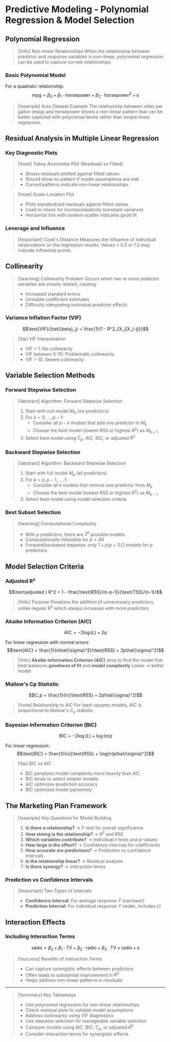 # Predictive Modeling - Polynomial Regression & Model Selection

## Polynomial Regression

> [!info] Non-linear Relationships When the relationship between predictor and response variables is non-linear, polynomial regression can be used to capture curved relationships.

### Basic Polynomial Model

For a quadratic relationship: $$\text{mpg} = \beta_0 + \beta_1 \cdot \text{horsepower} + \beta_2 \cdot \text{horsepower}^2 + \varepsilon$$

> [!example] Auto Dataset Example The relationship between miles per gallon (mpg) and horsepower shows a non-linear pattern that can be better captured with polynomial terms rather than simple linear regression.

## Residual Analysis in Multiple Linear Regression

### Key Diagnostic Plots

> [!note] Tukey-Anscombe Plot (Residuals vs Fitted)
> 
> - Shows residuals plotted against fitted values
> - Should show no pattern if model assumptions are met
> - Curved patterns indicate non-linear relationships

> [!note] Scale-Location Plot
> 
> - Plots standardized residuals against fitted values
> - Used to check for homoscedasticity (constant variance)
> - Horizontal line with random scatter indicates good fit

### Leverage and Influence

> [!important] Cook's Distance Measures the influence of individual observations on the regression results. Values > 0.5 or 1.0 may indicate influential points.

## Collinearity

> [!warning] Collinearity Problem Occurs when two or more predictor variables are closely related, causing:
> 
> - Increased standard errors
> - Unstable coefficient estimates
> - Difficulty interpreting individual predictor effects

### Variance Inflation Factor (VIF)

$$\text{VIF}(\hat{\beta}_j) = \frac{1}{1 - R^2_{X_j|X_{-j}}}$$

> [!tip] VIF Interpretation
> 
> - VIF = 1: No collinearity
> - VIF between 5-10: Problematic collinearity
> - VIF > 10: Severe collinearity

## Variable Selection Methods

### Forward Stepwise Selection

> [!abstract] Algorithm: Forward Stepwise Selection
> 
> 1. Start with null model $M_0$ (no predictors)
> 2. For $k = 0, \ldots, p-1$:
>     - Consider all $p-k$ models that add one predictor to $M_k$
>     - Choose the best model (lowest RSS or highest $R^2$) as $M_{k+1}$
> 3. Select best model using $C_p$, AIC, BIC, or adjusted $R^2$

### Backward Stepwise Selection

> [!abstract] Algorithm: Backward Stepwise Selection
> 
> 1. Start with full model $M_p$ (all predictors)
> 2. For $k = p, p-1, \ldots, 1$:
>     - Consider all $k$ models that remove one predictor from $M_k$
>     - Choose the best model (lowest RSS or highest $R^2$) as $M_{k-1}$
> 3. Select best model using model selection criteria

### Best Subset Selection

> [!warning] Computational Complexity
> 
> - With $p$ predictors, there are $2^p$ possible models
> - Computationally infeasible for $p > 40$
> - Forward/backward stepwise: only $1 + p(p+1)/2$ models for $p$ predictors

## Model Selection Criteria

### Adjusted R²

$$\text{adjusted } R^2 = 1 - \frac{\text{RSS}/(n-p-1)}{\text{TSS}/(n-1)}$$

> [!info] Purpose Penalizes the addition of unnecessary predictors, unlike regular $R^2$ which always increases with more predictors.

### Akaike Information Criterion (AIC)

$$\text{AIC} = -2\log(L) + 2q$$

For linear regression with normal errors: $$\text{AIC} = \frac{1}{n\hat{\sigma}^2}(\text{RSS} + 2p\hat{\sigma}^2)$$
> [!info] **Akaike Information Criterion (AIC)** aims to find the model that best balances **goodness of fit** and **model complexity**
> Lower -> better model

### Mallow's Cp Statistic

$$C_p = \frac{1}{n}(\text{RSS} + 2p\hat{\sigma}^2)$$

> [!note] Relationship to AIC For least squares models, AIC is proportional to Mallow's $C_p$ statistic.

### Bayesian Information Criterion (BIC)

$$\text{BIC} = -2\log(L) + \log(n)q$$

For linear regression: $$\text{BIC} = \frac{1}{n}(\text{RSS} + \log(n)p\hat{\sigma}^2)$$

> [!tip] BIC vs AIC
> 
> - BIC penalizes model complexity more heavily than AIC
> - BIC tends to select simpler models
> - AIC optimizes prediction accuracy
> - BIC optimizes model parsimony

## The Marketing Plan Framework

> [!example] Key Questions for Model Building
> 
> 1. **Is there a relationship?** → F-test for overall significance
> 2. **How strong is the relationship?** → $R^2$ and RSE
> 3. **Which variables contribute?** → Individual t-tests and p-values
> 4. **How large is the effect?** → Confidence intervals for coefficients
> 5. **How accurate are predictions?** → Prediction vs confidence intervals
> 6. **Is the relationship linear?** → Residual analysis
> 7. **Is there synergy?** → Interaction terms

### Prediction vs Confidence Intervals

> [!important] Two Types of Intervals
> 
> - **Confidence Interval**: For average response $\bar{Y}$ (narrower)
> - **Prediction Interval**: For individual response $Y$ (wider, includes $\varepsilon$)

## Interaction Effects

### Including Interaction Terms

$$\text{sales} = \beta_0 + \beta_1 \cdot \text{TV} + \beta_2 \cdot \text{radio} + \beta_3 \cdot \text{TV} \times \text{radio} + \varepsilon$$

> [!success] Benefits of Interaction Terms
> 
> - Can capture synergistic effects between predictors
> - Often leads to substantial improvement in $R^2$
> - Helps address non-linear patterns in residuals

---

> [!summary] Key Takeaways
> 
> - Use polynomial regression for non-linear relationships
> - Check residual plots to validate model assumptions
> - Address collinearity using VIF diagnostics
> - Use stepwise selection for manageable variable selection
> - Compare models using AIC, BIC, $C_p$, or adjusted $R^2$
> - Consider interaction terms for synergistic effects

